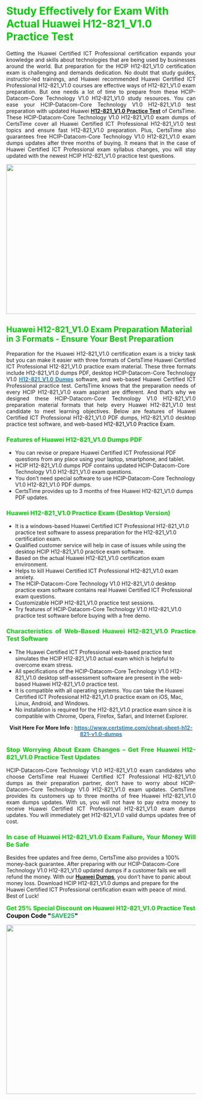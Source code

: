 <h1><span style="color:#00cc00;"><strong>Study Effectively for Exam With Actual Huawei H12-821_V1.0 Practice Test</strong></span></h1>

<p style="text-align: justify;">Getting the Huawei Certified ICT Professional certification expands your knowledge and skills about technologies that are being used by businesses around the world. But preparation for the HCIP H12-821_V1.0 certification exam is challenging and demands dedication. No doubt that study guides, instructor-led trainings, and Huawei recommended Huawei Certified ICT Professional H12-821_V1.0 courses are effective ways of H12-821_V1.0 exam preparation. But one needs a lot of time to prepare from these HCIP-Datacom-Core Technology V1.0 H12-821_V1.0 study resources. You can ease your HCIP-Datacom-Core Technology V1.0 H12-821_V1.0 test preparation with updated Huawei <strong><a href="https://www.certstime.com/cheat-sheet-h12-821-v1.0-dumps">H12-821_V1.0 Practice Test</a></strong> of CertsTime. These HCIP-Datacom-Core Technology V1.0 H12-821_V1.0 exam dumps of CertsTime cover all Huawei Certified ICT Professional H12-821_V1.0 test topics and ensure fast H12-821_V1.0 preparation. Plus, CertsTime also guarantees free HCIP-Datacom-Core Technology V1.0 H12-821_V1.0 exam dumps updates after three months of buying. It means that in the case of Huawei Certified ICT Professional exam syllabus changes, you will stay updated with the newest HCIP H12-821_V1.0 practice test questions.</p>

<p style="text-align: center;"><a href="https://www.certstime.com/cheat-sheet-h12-821-v1.0-dumps"><img alt="" src="https://i.imgur.com/wlGiNOk.jpg" style="width: 700px; height: 398px;" /></a></p>

<h2><span style="color:#00cc00;"><strong>Huawei H12-821_V1.0 Exam Preparation Material in 3 Formats - Ensure Your Best Preparation</strong></span></h2>

<p style="text-align: justify;">Preparation for the Huawei H12-821_V1.0 certification exam is a tricky task but you can make it easier with three formats of CertsTime Huawei Certified ICT Professional H12-821_V1.0 practice exam material. These three formats include H12-821_V1.0 dumps PDF, desktop HCIP-Datacom-Core Technology V1.0 <strong><a href="https://www.certstime.com/cheat-sheet-h12-821-v1.0-dumps"><span style="color:#2980b9;">H12-821_V1.0 Dumps</span></a></strong> software, and web-based Huawei Certified ICT Professional practice test. CertsTime knows that the preparation needs of every HCIP H12-821_V1.0 exam aspirant are different. And that’s why we designed these HCIP-Datacom-Core Technology V1.0 H12-821_V1.0 preparation material formats that help every Huawei H12-821_V1.0 test candidate to meet learning objectives. Below are features of Huawei Certified ICT Professional H12-821_V1.0 PDF dumps, H12-821_V1.0 desktop practice test software, and web-based <span style="color:#000000;">H12-821_V1.0 Practice Exam</span>.</p>

<h3 style="text-align: justify;"><span style="color:#00cc00;"><strong>Features of Huawei H12-821_V1.0 Dumps PDF</strong></span></h3>

<ul>
	<li>You can revise or prepare Huawei Certified ICT Professional PDF questions from any place using your laptop, smartphone, and tablet.</li>
	<li>HCIP H12-821_V1.0 dumps PDF contains updated HCIP-Datacom-Core Technology V1.0 H12-821_V1.0 exam questions.</li>
	<li>You don’t need special software to use HCIP-Datacom-Core Technology V1.0 H12-821_V1.0 PDF dumps.</li>
	<li>CertsTime provides up to 3 months of free Huawei H12-821_V1.0 dumps PDF updates.</li>
</ul>

<h3 style="text-align: justify;"><span style="color:#00cc00;"><strong>Huawei H12-821_V1.0 Practice Exam (Desktop Version)</strong></span></h3>

<ul>
	<li>It is a windows-based Huawei Certified ICT Professional H12-821_V1.0 practice test software to assess preparation for the H12-821_V1.0 certification exam.</li>
	<li>Qualified customer service will help in case of issues while using the desktop HCIP H12-821_V1.0 practice exam software.</li>
	<li>Based on the actual Huawei H12-821_V1.0 certification exam environment.</li>
	<li>Helps to kill Huawei Certified ICT Professional H12-821_V1.0 exam anxiety.</li>
	<li>The HCIP-Datacom-Core Technology V1.0 H12-821_V1.0 desktop practice exam software contains real Huawei Certified ICT Professional exam questions.</li>
	<li>Customizable HCIP H12-821_V1.0 practice test sessions.</li>
	<li>Try features of HCIP-Datacom-Core Technology V1.0 H12-821_V1.0 practice test software before buying with a free demo.</li>
</ul>

<h3 style="text-align: justify;"><strong><span style="color:#00cc00;">Characteristics of Web-Based Huawei H12-821_V1.0 Practice Test Software</span></strong></h3>

<ul>
	<li>The Huawei Certified ICT Professional web-based practice test simulates the HCIP H12-821_V1.0 actual exam which is helpful to overcome exam stress.</li>
	<li>All specifications of the HCIP-Datacom-Core Technology V1.0 H12-821_V1.0 desktop self-assessment software are present in the web-based Huawei H12-821_V1.0 practice test.</li>
	<li>It is compatible with all operating systems. You can take the Huawei Certified ICT Professional H12-821_V1.0 practice exam on iOS, Mac, Linux, Android, and Windows.</li>
	<li>No installation is required for the H12-821_V1.0 practice exam since it is compatible with Chrome, Opera, Firefox, Safari, and Internet Explorer.</li>
</ul>

<p style="text-align: center;"><strong>Visit Here For More Info :</strong> <strong><a href="https://www.certstime.com/cheat-sheet-h12-821-v1.0-dumps"><span style="color:#2980b9;">https://www.certstime.com/cheat-sheet-h12-821-v1.0-dumps</span></a></strong></p>

<h3 style="text-align: justify;"><span style="color:#00cc00;"><strong>Stop Worrying About Exam Changes – Get Free Huawei H12-821_V1.0 Practice Test Updates </strong></span></h3>

<p style="text-align: justify;">HCIP-Datacom-Core Technology V1.0 H12-821_V1.0 exam candidates who choose CertsTime real Huawei Certified ICT Professional H12-821_V1.0 dumps as their preparation partner, don’t have to worry about HCIP-Datacom-Core Technology V1.0 H12-821_V1.0 exam updates. CertsTime provides its customers up to three months of free Huawei H12-821_V1.0 exam dumps updates. With us, you will not have to pay extra money to receive Huawei Certified ICT Professional H12-821_V1.0 exam dumps updates. You will immediately get H12-821_V1.0 valid dumps updates free of cost.</p>

<h3 style="text-align: justify;"><strong><span style="color:#00cc00;">In case of Huawei H12-821_V1.0 Exam Failure, Your Money Will Be Safe</span></strong></h3>

<p>Besides free updates and free demo, CertsTime also provides a 100% money-back guarantee. After preparing with our HCIP-Datacom-Core Technology V1.0 H12-821_V1.0 updated dumps if a customer fails we will refund the money. With our <strong><a href="https://www.certstime.com/cheat-sheet-huawei-dumps">Huawei Dumps</a></strong>, you don’t have to panic about money loss. Download HCIP H12-821_V1.0 dumps and prepare for the Huawei Certified ICT Professional certification exam with peace of mind. Best of Luck!</p>

<p style="text-align: justify;"><strong><span style="font-size:16px;"><strong><span style="color:#00cc00;">Get 25% Special Discount on Huawei H12-821_V1.0 Practice Test</span></strong><br />
<strong><span style="color:#000000;">Coupon Code</span></strong> <strong><span style="color:#000000;">"</span><span style="color:#27ae60;">SAVE</span><font color="#27ae60">25</font><span style="color:#000000;">"</span></strong></span></strong></p>

<p style="text-align: center;"><strong><a href="https://www.certstime.com/cheat-sheet-h12-821-v1.0-dumps"><img alt="" src="https://imgur.com/juUoXcK.jpg" style="width: 600px; height: 450px;" /></a></strong></p>
